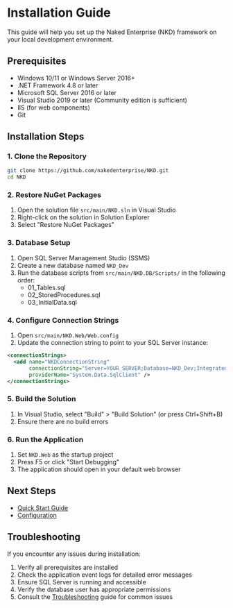# Installation Guide

This guide will help you set up the Naked Enterprise (NKD) framework on your local development environment.

## Prerequisites

- Windows 10/11 or Windows Server 2016+
- .NET Framework 4.8 or later
- Microsoft SQL Server 2016 or later
- Visual Studio 2019 or later (Community edition is sufficient)
- IIS (for web components)
- Git

## Installation Steps

### 1. Clone the Repository

```bash
git clone https://github.com/nakedenterprise/NKD.git
cd NKD
```

### 2. Restore NuGet Packages

1. Open the solution file `src/main/NKD.sln` in Visual Studio
2. Right-click on the solution in Solution Explorer
3. Select "Restore NuGet Packages"

### 3. Database Setup

1. Open SQL Server Management Studio (SSMS)
2. Create a new database named `NKD_Dev`
3. Run the database scripts from `src/main/NKD.DB/Scripts/` in the following order:
   - 01_Tables.sql
   - 02_StoredProcedures.sql
   - 03_InitialData.sql

### 4. Configure Connection Strings

1. Open `src/main/NKD.Web/Web.config`
2. Update the connection string to point to your SQL Server instance:

```xml
<connectionStrings>
  <add name="NKDConnectionString" 
       connectionString="Server=YOUR_SERVER;Database=NKD_Dev;Integrated Security=True;"
       providerName="System.Data.SqlClient" />
</connectionStrings>
```

### 5. Build the Solution

1. In Visual Studio, select "Build" > "Build Solution" (or press Ctrl+Shift+B)
2. Ensure there are no build errors

### 6. Run the Application

1. Set `NKD.Web` as the startup project
2. Press F5 or click "Start Debugging"
3. The application should open in your default web browser

## Next Steps

- [Quick Start Guide](quick-start.md)
- [Configuration](configuration.md)

## Troubleshooting

If you encounter any issues during installation:

1. Verify all prerequisites are installed
2. Check the application event logs for detailed error messages
3. Ensure SQL Server is running and accessible
4. Verify the database user has appropriate permissions
5. Consult the [Troubleshooting](../../troubleshooting.md) guide for common issues
